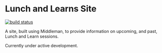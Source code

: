 # Lunch and Learns Site

[![build status](https://gitlab.itsshared.net/software-engineering-community/lunch-and-learn-site/badges/master/build.svg)](https://gitlab.itsshared.net/software-engineering-community/lunch-and-learn-site/commits/master)

A site, built using Middleman, to provide information on upcoming, and past, Lunch and Learn sessions.

Currently under active development.
